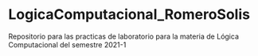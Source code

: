 # LogicaComputacional_RomeroSolis

Repositorio para las practicas de laboratorio para la materia de Lógica Computacional del semestre 2021-1
